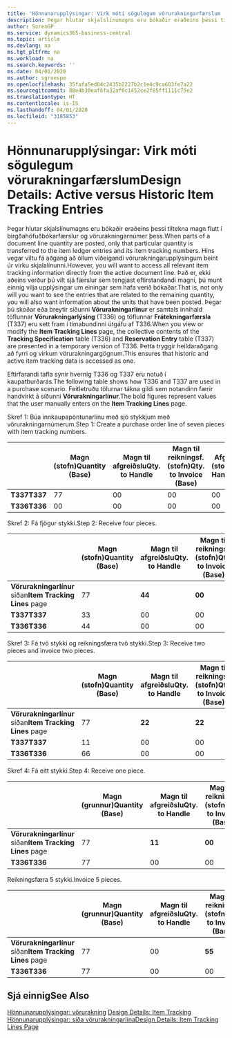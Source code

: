 ```yaml
---
title: 'Hönnunarupplýsingar: Virk móti sögulegum vörurakningarfærslum | Microsoft Docs'
description: Þegar hlutar skjalslínumagns eru bókaðir eraðeins þessi tiltekna magn flutt í birgðahöfuðbókarfærslur og vörurakningarnúmer þess. Hins vegar viltu fá aðgang að öllum viðeigandi vörurakningarupplýsingum beint úr virku skjalalínunni. Það er, ekki aðeins verður þú vilt sjá færslur sem tengjast eftirstandandi magni, þú munt einnig vilja upplýsingar um einingar sem hafa verið bókaðar. Þegar þú skoðar eða breytir síðunni **Vörurakningarlínur** er samtals innihald töflunnar **Vörurakningarlýsing** (T336) og töflunnar **Frátekningarfærsla** (T337) eru sett fram í tímabundinni útgáfu af T336. Þetta tryggir heildaraðgang að fyrri og virkum vörurakningargögnum.
author: SorenGP
ms.service: dynamics365-business-central
ms.topic: article
ms.devlang: na
ms.tgt_pltfrm: na
ms.workload: na
ms.search.keywords: ''
ms.date: 04/01/2020
ms.author: sgroespe
ms.openlocfilehash: 35fafa5ed84c2435b2227b2c1e4c9ca683fe7a22
ms.sourcegitcommit: 88e4b30eaf6fa32af0c1452ce2f85ff1111c75e2
ms.translationtype: HT
ms.contentlocale: is-IS
ms.lasthandoff: 04/01/2020
ms.locfileid: "3185853"
---
```

# <a name="design-details-active-versus-historic-item-tracking-entries"></a><span data-ttu-id="9de00-107">Hönnunarupplýsingar: Virk móti sögulegum vörurakningarfærslum</span><span class="sxs-lookup"><span data-stu-id="9de00-107">Design Details: Active versus Historic Item Tracking Entries</span></span>
<span data-ttu-id="9de00-108">Þegar hlutar skjalslínumagns eru bókaðir eraðeins þessi tiltekna magn flutt í birgðahöfuðbókarfærslur og vörurakningarnúmer þess.</span><span class="sxs-lookup"><span data-stu-id="9de00-108">When parts of a document line quantity are posted, only that particular quantity is transferred to the item ledger entries and its item tracking numbers.</span></span> <span data-ttu-id="9de00-109">Hins vegar viltu fá aðgang að öllum viðeigandi vörurakningarupplýsingum beint úr virku skjalalínunni.</span><span class="sxs-lookup"><span data-stu-id="9de00-109">However, you will want to access all relevant item tracking information directly from the active document line.</span></span> <span data-ttu-id="9de00-110">Það er, ekki aðeins verður þú vilt sjá færslur sem tengjast eftirstandandi magni, þú munt einnig vilja upplýsingar um einingar sem hafa verið bókaðar.</span><span class="sxs-lookup"><span data-stu-id="9de00-110">That is, not only will you want to see the entries that are related to the remaining quantity, you will also want information about the units that have been posted.</span></span> <span data-ttu-id="9de00-111">Þegar þú skoðar eða breytir síðunni **Vörurakningarlínur** er samtals innihald töflunnar **Vörurakningarlýsing** (T336) og töflunnar **Frátekningarfærsla** (T337) eru sett fram í tímabundinni útgáfu af T336.</span><span class="sxs-lookup"><span data-stu-id="9de00-111">When you view or modify the **Item Tracking Lines** page, the collective contents of the **Tracking Specification** table (T336) and **Reservation Entry** table (T337) are presented in a temporary version of T336.</span></span> <span data-ttu-id="9de00-112">Þetta tryggir heildaraðgang að fyrri og virkum vörurakningargögnum.</span><span class="sxs-lookup"><span data-stu-id="9de00-112">This ensures that historic and active item tracking data is accessed as one.</span></span>  

 <span data-ttu-id="9de00-113">Eftirfarandi tafla sýnir hvernig T336 og T337 eru notuð í kaupatburðarás.</span><span class="sxs-lookup"><span data-stu-id="9de00-113">The following table shows how T336 and T337 are used in a purchase scenario.</span></span> <span data-ttu-id="9de00-114">Feitletruðu tölurnar tákna gildi sem notandinn færir handvirkt á síðunni **Vörurakningarlínur**.</span><span class="sxs-lookup"><span data-stu-id="9de00-114">The bold figures represent values that the user manually enters on the **Item Tracking Lines** page.</span></span>  

 <span data-ttu-id="9de00-115">Skref 1: Búa innkaupapöntunarlínu með sjö stykkjum með  vörurakningarnúmerum.</span><span class="sxs-lookup"><span data-stu-id="9de00-115">Step 1: Create a purchase order line of seven pieces with item tracking numbers.</span></span>  

||<span data-ttu-id="9de00-116">**Magn (stofn)**</span><span class="sxs-lookup"><span data-stu-id="9de00-116">**Quantity (Base)**</span></span>|<span data-ttu-id="9de00-117">**Magn til afgreiðslu**</span><span class="sxs-lookup"><span data-stu-id="9de00-117">**Qty. to Handle**</span></span>|<span data-ttu-id="9de00-118">**Magn til reikningsf. (stofn)**</span><span class="sxs-lookup"><span data-stu-id="9de00-118">**Qty. to Invoice (Base)**</span></span>|<span data-ttu-id="9de00-119">**Afgreitt magn (stofn)**</span><span class="sxs-lookup"><span data-stu-id="9de00-119">**Quantity Handled (Base)**</span></span>|<span data-ttu-id="9de00-120">**Reikningsfært magn (stofn)**</span><span class="sxs-lookup"><span data-stu-id="9de00-120">**Quantity Invoiced (Base)**</span></span>|  
|-|----------------------------------------------|--------------------------------------------|------------------------------------------------------|-------------------------------------------------------|--------------------------------------------------------|  
|<span data-ttu-id="9de00-121">**T337**</span><span class="sxs-lookup"><span data-stu-id="9de00-121">**T337**</span></span>|<span data-ttu-id="9de00-122">7</span><span class="sxs-lookup"><span data-stu-id="9de00-122">7</span></span>|<span data-ttu-id="9de00-123">0</span><span class="sxs-lookup"><span data-stu-id="9de00-123">0</span></span>|<span data-ttu-id="9de00-124">0</span><span class="sxs-lookup"><span data-stu-id="9de00-124">0</span></span>|<span data-ttu-id="9de00-125">0</span><span class="sxs-lookup"><span data-stu-id="9de00-125">0</span></span>|<span data-ttu-id="9de00-126">0</span><span class="sxs-lookup"><span data-stu-id="9de00-126">0</span></span>|  
|<span data-ttu-id="9de00-127">**T336**</span><span class="sxs-lookup"><span data-stu-id="9de00-127">**T336**</span></span>|<span data-ttu-id="9de00-128">0</span><span class="sxs-lookup"><span data-stu-id="9de00-128">0</span></span>|<span data-ttu-id="9de00-129">0</span><span class="sxs-lookup"><span data-stu-id="9de00-129">0</span></span>|<span data-ttu-id="9de00-130">0</span><span class="sxs-lookup"><span data-stu-id="9de00-130">0</span></span>|<span data-ttu-id="9de00-131">0</span><span class="sxs-lookup"><span data-stu-id="9de00-131">0</span></span>|<span data-ttu-id="9de00-132">0</span><span class="sxs-lookup"><span data-stu-id="9de00-132">0</span></span>|  

 <span data-ttu-id="9de00-133">Skref 2: Fá fjögur stykki.</span><span class="sxs-lookup"><span data-stu-id="9de00-133">Step 2: Receive four pieces.</span></span>  

||<span data-ttu-id="9de00-134">**Magn (stofn)**</span><span class="sxs-lookup"><span data-stu-id="9de00-134">**Quantity (Base)**</span></span>|<span data-ttu-id="9de00-135">**Magn til afgreiðslu**</span><span class="sxs-lookup"><span data-stu-id="9de00-135">**Qty. to Handle**</span></span>|<span data-ttu-id="9de00-136">**Magn til reikningsf. (stofn)**</span><span class="sxs-lookup"><span data-stu-id="9de00-136">**Qty. to Invoice (Base)**</span></span>|<span data-ttu-id="9de00-137">**Afgreitt magn (stofn)**</span><span class="sxs-lookup"><span data-stu-id="9de00-137">**Quantity Handled (Base)**</span></span>|<span data-ttu-id="9de00-138">**Reikningsfært magn (stofn)**</span><span class="sxs-lookup"><span data-stu-id="9de00-138">**Quantity Invoiced (Base)**</span></span>|  
|-|----------------------------------------------|--------------------------------------------|------------------------------------------------------|-------------------------------------------------------|--------------------------------------------------------|  
|<span data-ttu-id="9de00-139">**Vörurakningarlínur** síðan</span><span class="sxs-lookup"><span data-stu-id="9de00-139">**Item Tracking Lines** page</span></span>|<span data-ttu-id="9de00-140">7</span><span class="sxs-lookup"><span data-stu-id="9de00-140">7</span></span>|<span data-ttu-id="9de00-141">**4**</span><span class="sxs-lookup"><span data-stu-id="9de00-141">**4**</span></span>|<span data-ttu-id="9de00-142">**0**</span><span class="sxs-lookup"><span data-stu-id="9de00-142">**0**</span></span>|<span data-ttu-id="9de00-143">0</span><span class="sxs-lookup"><span data-stu-id="9de00-143">0</span></span>|<span data-ttu-id="9de00-144">0</span><span class="sxs-lookup"><span data-stu-id="9de00-144">0</span></span>|  
|<span data-ttu-id="9de00-145">**T337**</span><span class="sxs-lookup"><span data-stu-id="9de00-145">**T337**</span></span>|<span data-ttu-id="9de00-146">3</span><span class="sxs-lookup"><span data-stu-id="9de00-146">3</span></span>|<span data-ttu-id="9de00-147">0</span><span class="sxs-lookup"><span data-stu-id="9de00-147">0</span></span>|<span data-ttu-id="9de00-148">0</span><span class="sxs-lookup"><span data-stu-id="9de00-148">0</span></span>|<span data-ttu-id="9de00-149">0</span><span class="sxs-lookup"><span data-stu-id="9de00-149">0</span></span>|<span data-ttu-id="9de00-150">0</span><span class="sxs-lookup"><span data-stu-id="9de00-150">0</span></span>|  
|<span data-ttu-id="9de00-151">**T336**</span><span class="sxs-lookup"><span data-stu-id="9de00-151">**T336**</span></span>|<span data-ttu-id="9de00-152">4</span><span class="sxs-lookup"><span data-stu-id="9de00-152">4</span></span>|<span data-ttu-id="9de00-153">0</span><span class="sxs-lookup"><span data-stu-id="9de00-153">0</span></span>|<span data-ttu-id="9de00-154">0</span><span class="sxs-lookup"><span data-stu-id="9de00-154">0</span></span>|<span data-ttu-id="9de00-155">4</span><span class="sxs-lookup"><span data-stu-id="9de00-155">4</span></span>|<span data-ttu-id="9de00-156">0</span><span class="sxs-lookup"><span data-stu-id="9de00-156">0</span></span>|  

 <span data-ttu-id="9de00-157">Skref 3: Fá tvö stykki og reikningsfæra tvö stykki.</span><span class="sxs-lookup"><span data-stu-id="9de00-157">Step 3: Receive two pieces and invoice two pieces.</span></span>  

||<span data-ttu-id="9de00-158">**Magn (stofn)**</span><span class="sxs-lookup"><span data-stu-id="9de00-158">**Quantity (Base)**</span></span>|<span data-ttu-id="9de00-159">**Magn til afgreiðslu**</span><span class="sxs-lookup"><span data-stu-id="9de00-159">**Qty. to Handle**</span></span>|<span data-ttu-id="9de00-160">**Magn til reikningsf. (stofn)**</span><span class="sxs-lookup"><span data-stu-id="9de00-160">**Qty. to Invoice (Base)**</span></span>|<span data-ttu-id="9de00-161">**Afgreitt magn (stofn)**</span><span class="sxs-lookup"><span data-stu-id="9de00-161">**Quantity Handled (Base)**</span></span>|<span data-ttu-id="9de00-162">**Reikningsfært magn (stofn)**</span><span class="sxs-lookup"><span data-stu-id="9de00-162">**Quantity Invoiced (Base)**</span></span>|  
|-|----------------------------------------------|--------------------------------------------|------------------------------------------------------|-------------------------------------------------------|--------------------------------------------------------|  
|<span data-ttu-id="9de00-163">**Vörurakningarlínur** síðan</span><span class="sxs-lookup"><span data-stu-id="9de00-163">**Item Tracking Lines** page</span></span>|<span data-ttu-id="9de00-164">7</span><span class="sxs-lookup"><span data-stu-id="9de00-164">7</span></span>|<span data-ttu-id="9de00-165">**2**</span><span class="sxs-lookup"><span data-stu-id="9de00-165">**2**</span></span>|<span data-ttu-id="9de00-166">**2**</span><span class="sxs-lookup"><span data-stu-id="9de00-166">**2**</span></span>|<span data-ttu-id="9de00-167">4</span><span class="sxs-lookup"><span data-stu-id="9de00-167">4</span></span>|<span data-ttu-id="9de00-168">0</span><span class="sxs-lookup"><span data-stu-id="9de00-168">0</span></span>|  
|<span data-ttu-id="9de00-169">**T337**</span><span class="sxs-lookup"><span data-stu-id="9de00-169">**T337**</span></span>|<span data-ttu-id="9de00-170">1</span><span class="sxs-lookup"><span data-stu-id="9de00-170">1</span></span>|<span data-ttu-id="9de00-171">0</span><span class="sxs-lookup"><span data-stu-id="9de00-171">0</span></span>|<span data-ttu-id="9de00-172">0</span><span class="sxs-lookup"><span data-stu-id="9de00-172">0</span></span>|<span data-ttu-id="9de00-173">0</span><span class="sxs-lookup"><span data-stu-id="9de00-173">0</span></span>|<span data-ttu-id="9de00-174">0</span><span class="sxs-lookup"><span data-stu-id="9de00-174">0</span></span>|  
|<span data-ttu-id="9de00-175">**T336**</span><span class="sxs-lookup"><span data-stu-id="9de00-175">**T336**</span></span>|<span data-ttu-id="9de00-176">6</span><span class="sxs-lookup"><span data-stu-id="9de00-176">6</span></span>|<span data-ttu-id="9de00-177">0</span><span class="sxs-lookup"><span data-stu-id="9de00-177">0</span></span>|<span data-ttu-id="9de00-178">0</span><span class="sxs-lookup"><span data-stu-id="9de00-178">0</span></span>|<span data-ttu-id="9de00-179">6</span><span class="sxs-lookup"><span data-stu-id="9de00-179">6</span></span>|<span data-ttu-id="9de00-180">2</span><span class="sxs-lookup"><span data-stu-id="9de00-180">2</span></span>|  

 <span data-ttu-id="9de00-181">Skref 4: Fá eitt stykki.</span><span class="sxs-lookup"><span data-stu-id="9de00-181">Step 4: Receive one piece.</span></span>  

||<span data-ttu-id="9de00-182">**Magn (grunnur)**</span><span class="sxs-lookup"><span data-stu-id="9de00-182">**Quantity (Base)**</span></span>|<span data-ttu-id="9de00-183">**Magn til afgreiðslu**</span><span class="sxs-lookup"><span data-stu-id="9de00-183">**Qty. to Handle**</span></span>|<span data-ttu-id="9de00-184">**Magn til reikningsf. (stofn)**</span><span class="sxs-lookup"><span data-stu-id="9de00-184">**Qty. to Invoice (Base)**</span></span>|<span data-ttu-id="9de00-185">**Afgreitt magn (stofn)**</span><span class="sxs-lookup"><span data-stu-id="9de00-185">**Quantity Handled (Base)**</span></span>|<span data-ttu-id="9de00-186">**Reikningsfært magn (stofn)**</span><span class="sxs-lookup"><span data-stu-id="9de00-186">**Quantity Invoiced (Base)**</span></span>|  
|-|----------------------------------------------|--------------------------------------------|------------------------------------------------------|-------------------------------------------------------|--------------------------------------------------------|  
|<span data-ttu-id="9de00-187">**Vörurakningarlínur** síðan</span><span class="sxs-lookup"><span data-stu-id="9de00-187">**Item Tracking Lines** page</span></span>|<span data-ttu-id="9de00-188">7</span><span class="sxs-lookup"><span data-stu-id="9de00-188">7</span></span>|<span data-ttu-id="9de00-189">**1**</span><span class="sxs-lookup"><span data-stu-id="9de00-189">**1**</span></span>|<span data-ttu-id="9de00-190">**0**</span><span class="sxs-lookup"><span data-stu-id="9de00-190">**0**</span></span>|<span data-ttu-id="9de00-191">6</span><span class="sxs-lookup"><span data-stu-id="9de00-191">6</span></span>|<span data-ttu-id="9de00-192">2</span><span class="sxs-lookup"><span data-stu-id="9de00-192">2</span></span>|  
|<span data-ttu-id="9de00-193">**T336**</span><span class="sxs-lookup"><span data-stu-id="9de00-193">**T336**</span></span>|<span data-ttu-id="9de00-194">7</span><span class="sxs-lookup"><span data-stu-id="9de00-194">7</span></span>|<span data-ttu-id="9de00-195">0</span><span class="sxs-lookup"><span data-stu-id="9de00-195">0</span></span>|<span data-ttu-id="9de00-196">0</span><span class="sxs-lookup"><span data-stu-id="9de00-196">0</span></span>|<span data-ttu-id="9de00-197">7</span><span class="sxs-lookup"><span data-stu-id="9de00-197">7</span></span>|<span data-ttu-id="9de00-198">2</span><span class="sxs-lookup"><span data-stu-id="9de00-198">2</span></span>|  

 <span data-ttu-id="9de00-199">Reikningsfæra 5 stykki.</span><span class="sxs-lookup"><span data-stu-id="9de00-199">Invoice 5 pieces.</span></span>  

||<span data-ttu-id="9de00-200">**Magn (grunnur)**</span><span class="sxs-lookup"><span data-stu-id="9de00-200">**Quantity (Base)**</span></span>|<span data-ttu-id="9de00-201">**Magn til afgreiðslu**</span><span class="sxs-lookup"><span data-stu-id="9de00-201">**Qty. to Handle**</span></span>|<span data-ttu-id="9de00-202">**Magn til reikningsf. (stofn)**</span><span class="sxs-lookup"><span data-stu-id="9de00-202">**Qty. to Invoice (Base)**</span></span>|<span data-ttu-id="9de00-203">**Afgreitt magn (stofn)**</span><span class="sxs-lookup"><span data-stu-id="9de00-203">**Quantity Handled (Base)**</span></span>|<span data-ttu-id="9de00-204">**Reikningsfært magn (stofn)**</span><span class="sxs-lookup"><span data-stu-id="9de00-204">**Quantity Invoiced (Base)**</span></span>|  
|-|----------------------------------------------|--------------------------------------------|------------------------------------------------------|-------------------------------------------------------|--------------------------------------------------------|  
|<span data-ttu-id="9de00-205">**Vörurakningarlínur** síðan</span><span class="sxs-lookup"><span data-stu-id="9de00-205">**Item Tracking Lines** page</span></span>|<span data-ttu-id="9de00-206">7</span><span class="sxs-lookup"><span data-stu-id="9de00-206">7</span></span>|<span data-ttu-id="9de00-207">0</span><span class="sxs-lookup"><span data-stu-id="9de00-207">0</span></span>|<span data-ttu-id="9de00-208">**5**</span><span class="sxs-lookup"><span data-stu-id="9de00-208">**5**</span></span>|<span data-ttu-id="9de00-209">7</span><span class="sxs-lookup"><span data-stu-id="9de00-209">7</span></span>|<span data-ttu-id="9de00-210">2</span><span class="sxs-lookup"><span data-stu-id="9de00-210">2</span></span>|  
|<span data-ttu-id="9de00-211">**T336**</span><span class="sxs-lookup"><span data-stu-id="9de00-211">**T336**</span></span>|<span data-ttu-id="9de00-212">7</span><span class="sxs-lookup"><span data-stu-id="9de00-212">7</span></span>|<span data-ttu-id="9de00-213">0</span><span class="sxs-lookup"><span data-stu-id="9de00-213">0</span></span>|<span data-ttu-id="9de00-214">0</span><span class="sxs-lookup"><span data-stu-id="9de00-214">0</span></span>|<span data-ttu-id="9de00-215">7</span><span class="sxs-lookup"><span data-stu-id="9de00-215">7</span></span>|<span data-ttu-id="9de00-216">7</span><span class="sxs-lookup"><span data-stu-id="9de00-216">7</span></span>|  

## <a name="see-also"></a><span data-ttu-id="9de00-217">Sjá einnig</span><span class="sxs-lookup"><span data-stu-id="9de00-217">See Also</span></span>  
 <span data-ttu-id="9de00-218">[Hönnunarupplýsingar: vörurakning](design-details-item-tracking.md) </span><span class="sxs-lookup"><span data-stu-id="9de00-218">[Design Details: Item Tracking](design-details-item-tracking.md) </span></span>  
 [<span data-ttu-id="9de00-219">Hönnunarupplýsingar: síða vörurakningarlína</span><span class="sxs-lookup"><span data-stu-id="9de00-219">Design Details: Item Tracking Lines Page</span></span>](design-details-item-tracking-lines-window.md)
